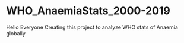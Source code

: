 # WHO_AnaemiaStats_2000-2019
Hello Everyone
Creating this project to analyze WHO stats of Anaemia globally
